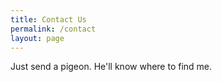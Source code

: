 ```yaml
---
title: Contact Us
permalink: /contact
layout: page
---
```


Just send a pigeon. He'll know where to find me.